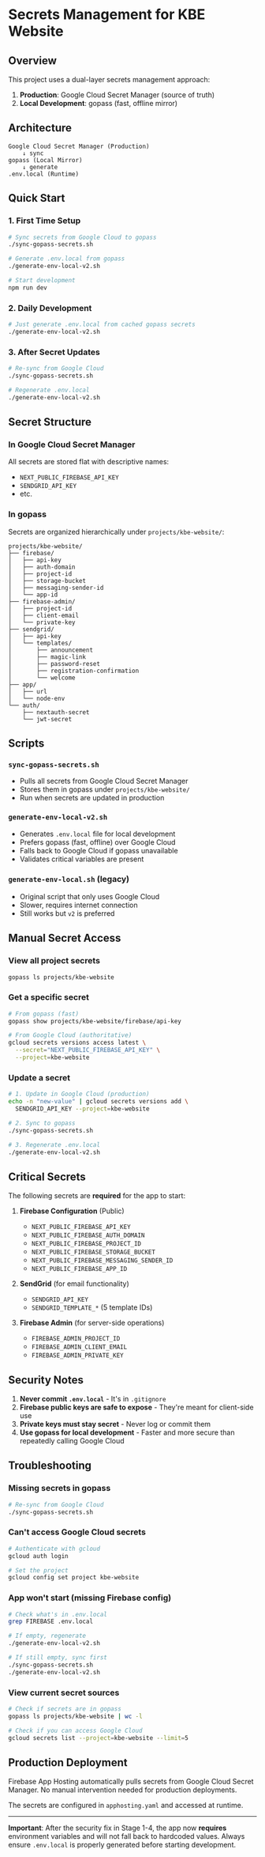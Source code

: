 # Secrets Management for KBE Website

## Overview

This project uses a dual-layer secrets management approach:
1. **Production**: Google Cloud Secret Manager (source of truth)
2. **Local Development**: gopass (fast, offline mirror)

## Architecture

```
Google Cloud Secret Manager (Production)
    ↓ sync
gopass (Local Mirror)
    ↓ generate
.env.local (Runtime)
```

## Quick Start

### 1. First Time Setup

```bash
# Sync secrets from Google Cloud to gopass
./sync-gopass-secrets.sh

# Generate .env.local from gopass
./generate-env-local-v2.sh

# Start development
npm run dev
```

### 2. Daily Development

```bash
# Just generate .env.local from cached gopass secrets
./generate-env-local-v2.sh
```

### 3. After Secret Updates

```bash
# Re-sync from Google Cloud
./sync-gopass-secrets.sh

# Regenerate .env.local
./generate-env-local-v2.sh
```

## Secret Structure

### In Google Cloud Secret Manager

All secrets are stored flat with descriptive names:
- `NEXT_PUBLIC_FIREBASE_API_KEY`
- `SENDGRID_API_KEY`
- etc.

### In gopass

Secrets are organized hierarchically under `projects/kbe-website/`:

```
projects/kbe-website/
├── firebase/
│   ├── api-key
│   ├── auth-domain
│   ├── project-id
│   ├── storage-bucket
│   ├── messaging-sender-id
│   └── app-id
├── firebase-admin/
│   ├── project-id
│   ├── client-email
│   └── private-key
├── sendgrid/
│   ├── api-key
│   └── templates/
│       ├── announcement
│       ├── magic-link
│       ├── password-reset
│       ├── registration-confirmation
│       └── welcome
├── app/
│   ├── url
│   └── node-env
└── auth/
    ├── nextauth-secret
    └── jwt-secret
```

## Scripts

### `sync-gopass-secrets.sh`
- Pulls all secrets from Google Cloud Secret Manager
- Stores them in gopass under `projects/kbe-website/`
- Run when secrets are updated in production

### `generate-env-local-v2.sh`
- Generates `.env.local` file for local development
- Prefers gopass (fast, offline) over Google Cloud
- Falls back to Google Cloud if gopass unavailable
- Validates critical variables are present

### `generate-env-local.sh` (legacy)
- Original script that only uses Google Cloud
- Slower, requires internet connection
- Still works but `v2` is preferred

## Manual Secret Access

### View all project secrets
```bash
gopass ls projects/kbe-website
```

### Get a specific secret
```bash
# From gopass (fast)
gopass show projects/kbe-website/firebase/api-key

# From Google Cloud (authoritative)
gcloud secrets versions access latest \
  --secret="NEXT_PUBLIC_FIREBASE_API_KEY" \
  --project=kbe-website
```

### Update a secret
```bash
# 1. Update in Google Cloud (production)
echo -n "new-value" | gcloud secrets versions add \
  SENDGRID_API_KEY --project=kbe-website

# 2. Sync to gopass
./sync-gopass-secrets.sh

# 3. Regenerate .env.local
./generate-env-local-v2.sh
```

## Critical Secrets

The following secrets are **required** for the app to start:

1. **Firebase Configuration** (Public)
   - `NEXT_PUBLIC_FIREBASE_API_KEY`
   - `NEXT_PUBLIC_FIREBASE_AUTH_DOMAIN`
   - `NEXT_PUBLIC_FIREBASE_PROJECT_ID`
   - `NEXT_PUBLIC_FIREBASE_STORAGE_BUCKET`
   - `NEXT_PUBLIC_FIREBASE_MESSAGING_SENDER_ID`
   - `NEXT_PUBLIC_FIREBASE_APP_ID`

2. **SendGrid** (for email functionality)
   - `SENDGRID_API_KEY`
   - `SENDGRID_TEMPLATE_*` (5 template IDs)

3. **Firebase Admin** (for server-side operations)
   - `FIREBASE_ADMIN_PROJECT_ID`
   - `FIREBASE_ADMIN_CLIENT_EMAIL`
   - `FIREBASE_ADMIN_PRIVATE_KEY`

## Security Notes

1. **Never commit `.env.local`** - It's in `.gitignore`
2. **Firebase public keys are safe to expose** - They're meant for client-side use
3. **Private keys must stay secret** - Never log or commit them
4. **Use gopass for local development** - Faster and more secure than repeatedly calling Google Cloud

## Troubleshooting

### Missing secrets in gopass
```bash
# Re-sync from Google Cloud
./sync-gopass-secrets.sh
```

### Can't access Google Cloud secrets
```bash
# Authenticate with gcloud
gcloud auth login

# Set the project
gcloud config set project kbe-website
```

### App won't start (missing Firebase config)
```bash
# Check what's in .env.local
grep FIREBASE .env.local

# If empty, regenerate
./generate-env-local-v2.sh

# If still empty, sync first
./sync-gopass-secrets.sh
./generate-env-local-v2.sh
```

### View current secret sources
```bash
# Check if secrets are in gopass
gopass ls projects/kbe-website | wc -l

# Check if you can access Google Cloud
gcloud secrets list --project=kbe-website --limit=5
```

## Production Deployment

Firebase App Hosting automatically pulls secrets from Google Cloud Secret Manager. No manual intervention needed for production deployments.

The secrets are configured in `apphosting.yaml` and accessed at runtime.

---

**Important**: After the security fix in Stage 1-4, the app now **requires** environment variables and will not fall back to hardcoded values. Always ensure `.env.local` is properly generated before starting development.